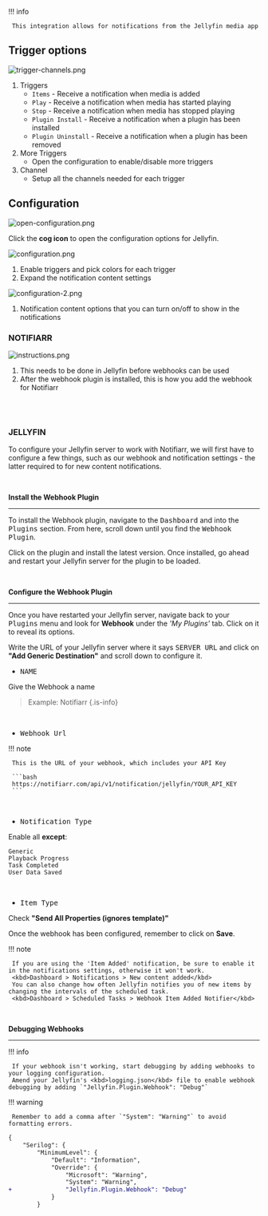 !!! info

     This integration allows for notifications from the Jellyfin media app

## Trigger options

![trigger-channels.png](../../assets/screenshots/integrations/jellyfin/trigger-channels.png)

1. Triggers
    - `Items` - Receive a notification when media is added
    - `Play` - Receive a notification when media has started playing
    - `Stop` - Receive a notification when media has stopped playing
    - `Plugin Install` - Receive a notification when a plugin has been installed
    - `Plugin Uninstall` - Receive a notification when a plugin has been removed
1. More Triggers
    - Open the configuration to enable/disable more triggers
1. Channel
    - Setup all the channels needed for each trigger

## Configuration

![open-configuration.png](../../assets/screenshots/integrations/jellyfin/open-configuration.png)

Click the **cog icon** to open the configuration options for Jellyfin.

![configuration.png](../../assets/screenshots/integrations/jellyfin/configuration.png)

1. Enable triggers and pick colors for each trigger
1. Expand the notification content settings

![configuration-2.png](../../assets/screenshots/integrations/jellyfin/configuration-2.png)

1. Notification content options that you can turn on/off to show in the notifications

### NOTIFIARR

![instructions.png](../../assets/screenshots/integrations/jellyfin/instructions.png)

1. This needs to be done in Jellyfin before webhooks can be used
1. After the webhook plugin is installed, this is how you add the webhook for Notifiarr

<br><br>

### JELLYFIN

To configure your Jellyfin server to work with Notifiarr, we will first have to configure a few things, such as our webhook and notification settings - the latter required to for new content notifications.

<br>


**Install the Webhook Plugin**

---


To install the Webhook plugin, navigate to the <kbd>Dashboard</kbd> and into the <kbd>Plugins</kbd> section. 
From here, scroll down until you find the <kbd>Webhook Plugin</kbd>.

Click on the plugin and install the latest version. 
Once installed, go ahead and restart your Jellyfin server for the plugin to be loaded.

<br>

**Configure the Webhook Plugin**

---


Once you have restarted your Jellyfin server, navigate back to your <kbd>Plugins</kbd> menu and look for **Webhook** under the *'My Plugins'* tab. Click on it to reveal its options. 

Write the URL of your Jellyfin server where it says <kbd>SERVER URL</kbd> and click on **"Add Generic Destination"** and scroll down to configure it.

+ <kbd>NAME</kbd>

Give the Webhook a name 
> Example: Notifiarr
{.is-info}

<br>

+ <kbd>Webhook Url</kbd>

!!! note

     This is the URL of your webhook, which includes your API Key 

     ```bash
     https://notifiarr.com/api/v1/notification/jellyfin/YOUR_API_KEY
     ```


<br>

+ <kbd>Notification Type</kbd>

Enable all **except**:

```
Generic
Playback Progress
Task Completed
User Data Saved
```
<br>

+ <kbd>Item Type</kbd>

Check **"Send All Properties (ignores template)"**


Once the webhook has been configured, remember to click on  **Save**.

!!! note

     If you are using the 'Item Added' notification, be sure to enable it in the notifications settings, otherwise it won't work. 
     <kbd>Dashboard > Notifications > New content added</kbd>
     You can also change how often Jellyfin notifies you of new items by changing the intervals of the scheduled task.
     <kbd>Dashboard > Scheduled Tasks > Webhook Item Added Notifier</kbd>



<br>

**Debugging Webhooks**

---

!!! info

     If your webhook isn't working, start debugging by adding webhooks to your logging configuration. 
     Amend your Jellyfin's <kbd>logging.json</kbd> file to enable webhook debugging by adding `"Jellyfin.Plugin.Webhook": "Debug"`

!!! warning

     Remember to add a comma after `"System": "Warning"` to avoid formatting errors.


```diff
{
    "Serilog": {
        "MinimumLevel": {
            "Default": "Information",
            "Override": {
                "Microsoft": "Warning",
                "System": "Warning",
+               "Jellyfin.Plugin.Webhook": "Debug"
            }
        }

```

